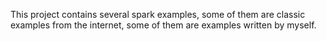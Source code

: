This project contains several spark examples, some of them are classic examples from the internet, some of them are examples written by myself. 

